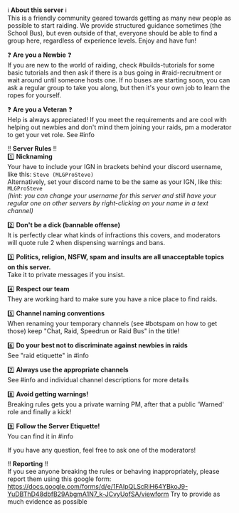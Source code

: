 :information_source: **About this server** :information_source:  
This is a friendly community geared towards getting as many new people as possible to start raiding. 
We provide structured guidance sometimes (the School Bus), but even outside of that, everyone should be able to find a group here, regardless of experience levels. 
Enjoy and have fun!

:question: **Are you a Newbie** :question:   
If you are new to the world of raiding, check #builds-tutorials for some basic tutorials and then ask if there is a bus going in #raid-recruitment or wait around until someone hosts one. 
If no buses are starting soon, you can ask a regular group to take you along, but then it's your own job to learn the ropes for yourself. 

:question: **Are you a Veteran** :question:  
Help is always appreciated! If you meet the requirements and are cool with helping out newbies and don't mind them joining your raids, pm a moderator to get your vet role. See #info 


:bangbang: **Server Rules** :bangbang:  
:one: **Nicknaming**  
Your have to include your IGN in brackets behind your discord username, like this: `Steve (MLGProSteve)`  
Alternatively, set your discord name to be the same as your IGN, like this: `MLGProSteve`  
*(hint: you can change your username for this server and still have your regular one on other servers by right-clicking on your name in a text channel)*

:two: **Don't be a dick (bannable offense)**  
It is perfectly clear what kinds of infractions this covers, and moderators will quote rule 2 when dispensing warnings and bans. 

:three: **Politics, religion, NSFW, spam and insults are all unacceptable topics on this server.**  
Take it to private messages if you insist. 

:four: **Respect our team**  
They are working hard to make sure you have a nice place to find raids.

:five: **Channel naming conventions**  
When renaming your temporary channels (see #botspam on how to get those) keep "Chat, Raid, Speedrun or Raid Bus" in the title!

:six: **Do your best not to discriminate against newbies in raids**  
See "raid etiquette" in #info 

:seven: **Always use the appropriate channels**  
See #info and individual channel descriptions for more details

:eight: **Avoid getting warnings!**  
Breaking rules gets you a private warning PM, after that a public 'Warned' role and finally a kick!

:nine: **Follow the Server Etiquette!**  
You can find it in #info 

If you have any question, feel free to ask one of the moderators!


:bangbang: **Reporting** :bangbang:  
If you see anyone breaking the rules or behaving inappropriately, please report them using this google form: https://docs.google.com/forms/d/e/1FAIpQLScRiH64YBkoJ9-YuDBThD48dbfB29AbgmA1N7_k-JCvyUofSA/viewform
Try to provide as much evidence as possible
